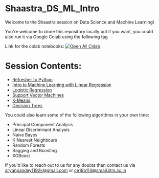 # Shaastra_DS_ML_Intro

Welcome to the Shaastra session on Data Science and Machine Learning!

You're welcome to clone this repository locally but if you want, you could also run it via Google Colab using the following tag

Link for the colab notebooks: [![Open All Colab](https://colab.research.google.com/assets/colab-badge.svg)](https://colab.research.google.com/github/aryanpandey/Shaastra_DS_ML_Intro)

# Session Contents:

- [Refresher to Python](PythonBasics/PythonBasics.ipynb)
- [Intro to Machine Learning with Linear Regression](LinReg/LinReg-master.ipynb)
- [Logistic Regression](LogReg/LogReg-Master.ipynb)
- [Support Vector Machines](SVM/SVM.ipynb)
- [K-Means](KMeans/KMeans.ipynb)
- [Decision Trees](Decision_Trees/Decision_Tree.ipynb)

You could also learn some of the following algorithms in your own time:
- Principal Component Analysis
- Linear Discriminant Analysis
- Naive Bayes
- K Nearest Neighbours
- Random Forests
- Bagging and Boosting
- XGBoost

If you'd like to reach out to us for any doubts then contact us via aryanpandey1192k@gmail.com or ce19b114@smail.iitm.ac.in
